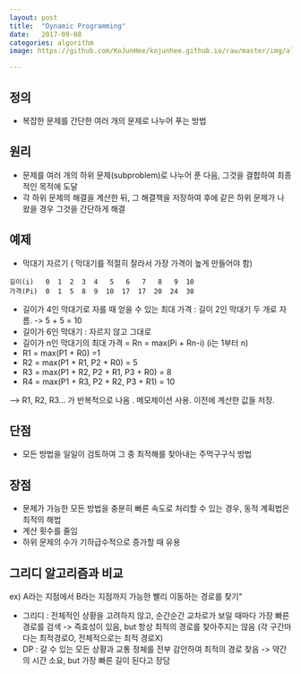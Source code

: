 ```yaml
---
layout: post
title:  "Dynamic Programming"
date:   2017-09-08
categories: algorithm
image: https://github.com/KoJunHee/kojunhee.github.io/raw/master/img/algorithm.png

---
```



## 정의
- 복잡한 문제를 간단한 여러 개의 문제로 나누어 푸는 방법

## 원리 
- 문제를 여러 개의 하위 문제(subproblem)로 나누어 푼 다음, 그것을 결합하여 최종적인 목적에 도달
- 각 하위 문제의 해결을 계산한 뒤, 그 해결책을 저장하여 후에 같은 하위 문제가 나왔을 경우 그것을 간단하게 해결

## 예제
- 막대기 자르기 ( 막대기를 적절히 잘라서 가장 가격이 높게 만들어야 함)

````
길이(i)   0  1  2  3  4   5   6   7   8   9  10
가격(Pi)  0  1  5  8  9  10  17  17  20  24  30
````

- 길이가 4인 막대기로 자를 때 얻을 수 있는 최대 가격 : 길이 2인 막대기 두 개로 자름. -> 5 + 5 = 10 
- 길이가 6인 막대기 : 자르지 않고 그대로
- 길이가 n인 막대기의 최대 가격 = Rn = max(Pi + Rn-i) (i는 1부터 n) 
- R1 = max(P1 + R0)  =1
- R2 = max(P1 + R1, P2 + R0) = 5
- R3 = max(P1 + R2, P2 + R1, P3 + R0) = 8
- R4 = max(P1 + R3, P2 + R2, P3 + R1) = 10

--> R1, R2, R3... 가 반복적으로 나옴 . 메모제이션 사용. 이전에 계산한 값들 저장.

## 단점
- 모든 방법을 일일이 검토하여 그 중 최적해를 찾아내는 주먹구구식 방법

## 장점
- 문제가 가능한 모든 방법을 충분히 빠른 속도로 처리할 수 있는 경우, 동적 계획법은 최적의 해법
- 계산 횟수를 줄임 
- 하위 문제의 수가 기하급수적으로 증가할 때 유용

## 그리디 알고리즘과 비교

ex) A라는 지점에서 B라는 지점까지 가능한 빨리 이동하는 경로를 찾기"

- 그리디 :  전체적인 상황을 고려하지 않고, 순간순간 교차로가 보일 때마다 가장 빠른 경로를 검색
-> 즉효성이 있음, but 항상 최적의 경로를 찾아주지는 않음 (각 구간마다는 최적경로O, 전체적으로는 최적 경로X)
- DP : 갈 수 있는 모든 상황과 교통 정체를 전부 감안하여 최적의 경로 찾음
-> 약간의 시간 소요, but 가장 빠른 길이 된다고 장담

